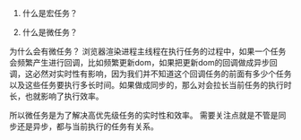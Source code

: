 1. 什么是宏任务？


2. 什么是微任务？

为什么会有微任务？
浏览器渲染进程主线程在执行任务的过程中，如果一个任务会频繁产生进行回调，比如频繁更新dom，如果把更新dom的回调做成异步回调，这必然对实时性有影响，因为我们并不知道这个回调任务的前面有多少个任务以及这些任务要执行多长时间。如果做成同步的，那么对会拉长当前任务的执行时长，也就影响了执行效率。

所以微任务是为了解决高优先级任务的实时性和效率。
需要关注点就是不管是同步还是异步，都与当前执行的任务有关系。